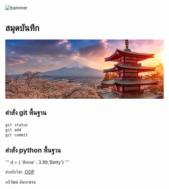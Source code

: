 ![bannner](http://picsum.photos/800/250)

# สมุดบันทึก
![bannner](otddawrc8xqgih9uw7n0.jpg)

## คำสั่ง git พื้นฐาน
```
git status
git add
git commit
```

## คำสั่ง python พื้นฐาน
'''
d = { 'Anna' : 3.99,'Betty'}
'''

สำหรับวิฃา .[OOP](https://wichit2s.github.io)

อภิวัฒน์ คันทะพรม
